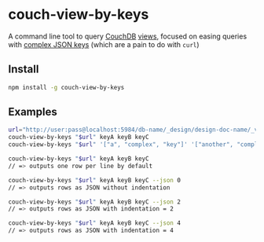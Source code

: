 # couch-view-by-keys

A command line tool to query [CouchDB](http://couchdb.apache.org/) [views](https://wiki.apache.org/couchdb/Introduction_to_CouchDB_views), focused on easing queries with [complex JSON keys](https://wiki.apache.org/couchdb/Introduction_to_CouchDB_views#Complex_Keys) (which are a pain to do with `curl`)

## Install

```sh
npm install -g couch-view-by-keys
```

## Examples

```sh
url="http://user:pass@localhost:5984/db-name/_design/design-doc-name/_view/view-name"
couch-view-by-keys "$url" keyA keyB keyC
couch-view-by-keys "$url" '["a", "complex", "key"]' '["another", "complex", "key"]'

couch-view-by-keys "$url" keyA keyB keyC
// => outputs one row per line by default

couch-view-by-keys "$url" keyA keyB keyC --json 0
// => outputs rows as JSON without indentation

couch-view-by-keys "$url" keyA keyB keyC --json 2
// => outputs rows as JSON with indentation = 2

couch-view-by-keys "$url" keyA keyB keyC --json 4
// => outputs rows as JSON with indentation = 4
```
